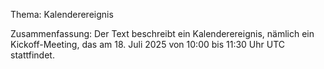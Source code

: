 Thema: Kalenderereignis

Zusammenfassung: Der Text beschreibt ein Kalenderereignis, nämlich ein Kickoff-Meeting, das am 18. Juli 2025 von 10:00 bis 11:30 Uhr UTC stattfindet.